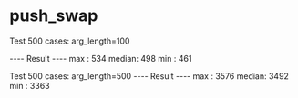 # push_swap

Test 500 cases: arg_length=100

---- Result ----
max   : 534
median: 498
min   : 461

Test 500 cases: arg_length=500
---- Result ----
max   : 3576
median: 3492
min   : 3363
